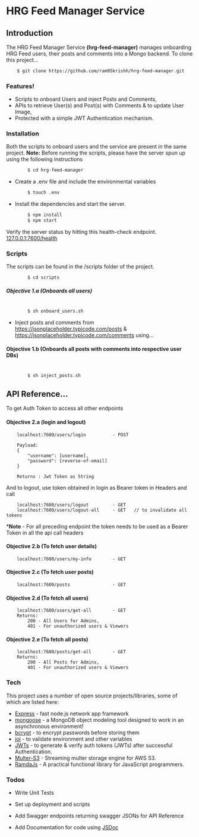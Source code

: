 # HRG Feed Manager Service

## Introduction
The HRG Feed Manager Service **(hrg-feed-manager)** manages onboarding HRG Feed users, their posts and comments into a Mongo backend. To clone this project...

```sh
    $ git clone https://github.com/ram95krishh/hrg-feed-manager.git
```

### Features!
  - Scripts to onboard Users and inject Posts and Comments,
  - APIs to retrieve User(s) and Post(s) with Comments & to update User Image,
  - Protected with a simple JWT Authentication mechanism.

### Installation

Both the scripts to onboard users and the service are present in the same project.
**Note:**  Before running the scripts, please have the server spun up using the following instructions
```sh
        $ cd hrg-feed-manager
```
- Create a .env file and include the environmental variables
```sh
        $ touch .env
```
- Install the dependencies and start the server.
```sh
        $ npm install
        $ npm start
```
Verify the server status by hitting this health-check endpoint.
[127.0.0.1:7600/health](127.0.0.1:7600/health)

### Scripts
The scripts can be found in the /scripts folder of the project.

```
        $ cd scripts
```

##### Objective 1.a (Onboards all users)
# 
```sh
        $ sh onboard_users.sh
```
- Inject posts and comments from 
https://jsonplaceholder.typicode.com/posts &
https://jsonplaceholder.typicode.com/comments using...

#### Objective 1.b (Onboards all posts with comments into respective user DBs)
# 
```sh
        $ sh inject_posts.sh
```
## API Reference...

To get Auth Token to access all other endpoints
#### Objective 2.a (login and logout)
```
    localhost:7600/users/login          - POST
    
    Payload:
    {
        "username": [username],
        "password": [reverse-of-email]
    }
    
    Returns : Jwt Token as String
```
And to logout, use token obtained in login as Bearer token in Headers and call
```
    localhost:7600/users/logout         - GET
    localhost:7600/users/logout-all     - GET   // to invalidate all tokens
```
***Note** - For all preceding endpoint the token needs to be used as a Bearer Token in all the api call headers

#### Objective 2.b (To fetch user details)
```
    localhost:7600/users/my-info        - GET
```

#### Objective 2.c (To fetch user posts)
```
    localhost:7600/posts                - GET
```

#### Objective 2.d (To fetch all users)
```
    localhost:7600/users/get-all        - GET
    Returns:
        200 - All Users for Admins,
        401 - For unauthorized users & Viewers
```

#### Objective 2.e (To fetch all posts)
```
    localhost:7600/posts/get-all        - GET
    Returns:
        200 - All Posts for Admins,
        401 - For unauthorized users & Viewers
```


### Tech

This project uses a number of open source projects/libraries, some of which are listed here:

* [Express] - fast node.js network app framework
* [mongoose] - a MongoDB object modeling tool designed to work in an asynchronous environment!
* [bcrypt] - to encrypt passwords before storing them
* [joi] - to validate environment and other variables
* [JWTs] - to generate & verify auth tokens (JWTs) after successful Authentication.
* [Multer-S3] - Streaming multer storage engine for AWS S3.
* [RamdaJs] - A practical functional library for JavaScript programmers.

### Todos

 - Write Unit Tests
 - Set up deployment and scripts
 - Add Swagger endpoints returning swagger JSONs for API Reference
 - Add Documentation for code using [JSDoc]

   [Express]: <https://github.com/expressjs/express>
   [mongoose]: <https://github.com/Automattic/mongoose>
   [bcrypt]: <https://github.com/kelektiv/node.bcrypt.js>
   [joi]: <https://github.com/hapijs/joi>
   [JWTs]: <https://github.com/auth0/node-jsonwebtoken>
   [Multer-S3]: <https://github.com/badunk/multer-s3>
   [RamdaJs]: <https://github.com/ramda/ramda>
   [JSDoc]: https://github.com/jsdoc/jsdoc
